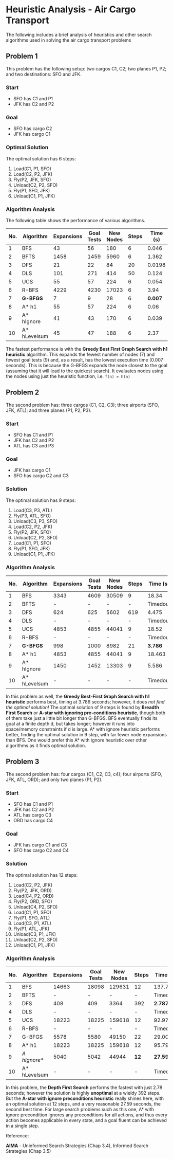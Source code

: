 # Heuristic Analysis - Air Cargo Transport

The following includes a brief analysis of heuristics and other search algorithms used in solving the air cargo transport problems

## Problem 1

This problem has the following setup: two cargos C1, C2; two planes P1, P2; and two destinations: SFO and JFK.

### Start
- SFO has C1 and P1
- JFK has C2 and P2

### Goal
- SFO has cargo C2
- JFK has cargo C1

### Optimal Solution
The optimal solution has 6 steps:
1. Load(C1, P1, SFO)
2. Load(C2, P2, JFK)
3. Fly(P2, JFK, SFO)
4. Unload(C2, P2, SFO)
5. Fly(P1, SFO, JFK)
6. Unload(C1, P1, JFK)

### Algorithm Analysis

The following table shows the performance of various algorithms.

No. | Algorithm | Expansions | Goal Tests | New Nodes | Steps | Time (s)
----|-----------|------------|------------|-----------|-------|--------
1 | BFS | 43 | 56 | 180 | 6 | 0.046
2 | BFTS| 1458 | 1459 | 5960 | 6 | 1.362
3 | DFS | 21 | 22 | 84 | 20 | 0.0198
4 | DLS | 101 | 271 | 414 | 50 | 0.124
5 | UCS | 55 | 57 | 224 | 6 | 0.054
6 | R-BFS | 4229 | 4230 | 17023 | 6 | 3.94
7 | **G-BFGS** | 7 | 9 | 28 | 6 | **0.007**
8 | A* h1 | 55 | 57 | 224 | 6 | 0.06
9 | A* hIgnore | 41 | 43 | 170 | 6 | 0.039
10 | A* hLevelsum| 45 | 47 | 188 | 6 | 2.37

The fastest performance is with the **Greedy Best First Graph Search with h1 heuristic** algorithm. This expands the fewest number of nodes (7) and fewest goal tests (9) and, as a result, has the lowest execution time (0.007 seconds). This is because the G-BFGS expands the node closest to the goal (assuming that it will lead to the quickest search). It evaluates nodes using the nodes using just the heuristic function, i.e. `f(n) = h(n)`


## Problem 2

The second problem has: three cargos (C1, C2, C3); three airports (SFO, JFK, ATL); and three planes (P1, P2, P3).

### Start
- SFO has C1 and P1
- JFK has C2 and P2
- ATL has C3 and P3

### Goal
- JFK has cargo C1
- SFO has cargo C2 and C3

### Solution

The optimal solution has 9 steps:

1. Load(C3, P3, ATL)
2. Fly(P3, ATL, SFO)
3. Unload(C3, P3, SFO)
4. Load(C2, P2, JFK)
5. Fly(P2, JFK, SFO)
6. Unload(C2, P2, SFO)
7. Load(C1, P1, SFO)
8. Fly(P1, SFO, JFK)
9. Unload(C1, P1, JFK)

### Algorithm Analysis

No. | Algorithm | Expansions | Goal Tests | New Nodes | Steps | Time (s)
----|-----------|------------|------------|-----------|-------|--------
1 | BFS | 3343  | 4609   | 30509 | 9 | 18.34
2 | BFTS| - | - | - | - | Timedout
3 | DFS | 624 | 625  | 5602 | 619 | 4.475
4 | DLS | - | - | - | - | Timedout
5 | UCS | 4853 | 4855 | 44041 | 9 | 18.52
6 | R-BFS | - | - | - | - | Timedout
7 | **G-BFGS** | 998 | 1000  | 8982 | 21 |**3.786**
8 | A* h1 | 4853 | 4855 | 44041 | 9 | 18.463
9 | A* hIgnore | 1450 | 1452 | 13303 | 9 | 5.586
10 | A* hLevelsum| - | - | - | - | Timedout 

In this problem as well, the **Greedy Best-First Graph Search with h1 heuristic** performs best, timing at 3.786 seconds; however, it does _not find the optimal solution!_ The optimal solution of 9 steps is found by **Breadth First Search** or **A-star with ignoring pre-conditions heuristic**, though both of them take just a little bit longer than G-BFGS.  BFS eventually finds its goal at a finite depth d, but takes longer; however it runs into space/memory constraints if d is large. A* with ignore heuristic performs better, finding the optimal solution in 9 step, with far fewer node expansions than BFS. One would prefer this A* with ignore heuristic over other algorithms as it finds optimal solution.

## Problem 3

The second problem has: four cargos (C1, C2, C3, c4); four airports (SFO, JFK, ATL, ORD); and only two planes (P1, P2).

### Start
- SFO has C1 and P1
- JFK has C2 and P2
- ATL has cargo C3
- ORD has cargo C4

### Goal
- JFK has cargo C1 and C3
- SFO has cargo C2 and C4

### Solution

The optimal solution has 12 steps:

1. Load(C2, P2, JFK)
2. Fly(P2, JFK, ORD)
3. Load(C4, P2, ORD)
4. Fly(P2, ORD, SFO)
5. Unload(C4, P2, SFO)
6. Load(C1, P1, SFO)
7. Fly(P1, SFO, ATL)
8. Load(C3, P1, ATL)
9. Fly(P1, ATL, JFK)
10. Unload(C3, P1, JFK)
11. Unload(C2, P2, SFO)
12. Unload(C1, P1, JFK)


### Algorithm Analysis

No. | Algorithm | Expansions | Goal Tests | New Nodes | Steps | Time (s)
----|-----------|------------|------------|-----------|-------|--------
1 | BFS | 14663 |18098 | 129631 | 12 | 137.74
2 | BFTS| - | - | - | - | Timedout
3 | DFS | 408 | 409 | 3364 | 392 | **2.787**
4 | DLS | - | - | - | - | Timedout
5 | UCS | 18223 |18225 |159618 | 12 | 92.97 
6 | R-BFS | - | - | - | - | Timedout
7 | G-BFGS | 5578 |5580 | 49150 | 22 | 29.007
8 | A* h1 | 18223 | 18225 | 159618 | 12 | 95.79
9 | **A* hIgnore**| 5040 | 5042 | 44944 | **12**|**27.59**
10 | A* hLevelsum| - | - | - | - | Timedout

In this problem, the **Depth First Search** performs the fastest with just 2.78 seconds; however the solution is highly **unoptimal** at a wieldy 392 steps. But the **A-star with ignore preconditions heuristic** really shines here, with an optimal solution at 12 steps, and a very reasonable 27.59 seconds, the second best time. For large search problems such as this one, A* with ignore precondition ignores any preconditions for all actions, and thus every action becomes applicable in every state, and a  goal fluent can be achieved in a single step.


Reference:

**AIMA** - Uninformed Search Strategies (Chap 3.4), Informed Search Strategies (Chap 3.5)




